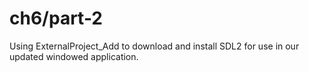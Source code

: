 # ch6/part-2

Using ExternalProject_Add to download and install SDL2 for use in our updated windowed application.
